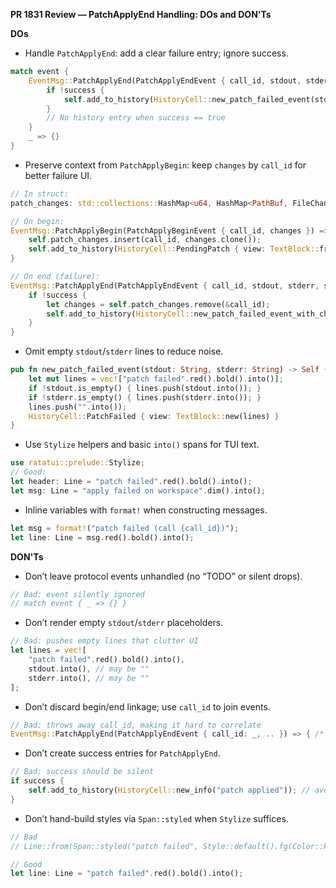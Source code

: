 **PR 1831 Review — PatchApplyEnd Handling: DOs and DON'Ts**

**DOs**
- Handle `PatchApplyEnd`: add a clear failure entry; ignore success.
```rust
match event {
    EventMsg::PatchApplyEnd(PatchApplyEndEvent { call_id, stdout, stderr, success }) => {
        if !success {
            self.add_to_history(HistoryCell::new_patch_failed_event(stdout, stderr));
        }
        // No history entry when success == true
    }
    _ => {}
}
```

- Preserve context from `PatchApplyBegin`: keep `changes` by `call_id` for better failure UI.
```rust
// In struct:
patch_changes: std::collections::HashMap<u64, HashMap<PathBuf, FileChange>>,

// On begin:
EventMsg::PatchApplyBegin(PatchApplyBeginEvent { call_id, changes }) => {
    self.patch_changes.insert(call_id, changes.clone());
    self.add_to_history(HistoryCell::PendingPatch { view: TextBlock::from_changes(&changes) });
}

// On end (failure):
EventMsg::PatchApplyEnd(PatchApplyEndEvent { call_id, stdout, stderr, success }) => {
    if !success {
        let changes = self.patch_changes.remove(&call_id);
        self.add_to_history(HistoryCell::new_patch_failed_event_with_changes(call_id, stdout, stderr, changes));
    }
}
```

- Omit empty `stdout`/`stderr` lines to reduce noise.
```rust
pub fn new_patch_failed_event(stdout: String, stderr: String) -> Self {
    let mut lines = vec!["patch failed".red().bold().into()];
    if !stdout.is_empty() { lines.push(stdout.into()); }
    if !stderr.is_empty() { lines.push(stderr.into()); }
    lines.push("".into());
    HistoryCell::PatchFailed { view: TextBlock::new(lines) }
}
```

- Use `Stylize` helpers and basic `into()` spans for TUI text.
```rust
use ratatui::prelude::Stylize;
// Good:
let header: Line = "patch failed".red().bold().into();
let msg: Line = "apply failed on workspace".dim().into();
```

- Inline variables with `format!` when constructing messages.
```rust
let msg = format!("patch failed (call {call_id})");
let line: Line = msg.red().bold().into();
```

**DON'Ts**
- Don’t leave protocol events unhandled (no “TODO” or silent drops).
```rust
// Bad: event silently ignored
// match event { _ => {} }
```

- Don’t render empty `stdout`/`stderr` placeholders.
```rust
// Bad: pushes empty lines that clutter UI
let lines = vec![
    "patch failed".red().bold().into(),
    stdout.into(), // may be ""
    stderr.into(), // may be ""
];
```

- Don’t discard begin/end linkage; use `call_id` to join events.
```rust
// Bad: throws away call_id, making it hard to correlate
EventMsg::PatchApplyEnd(PatchApplyEndEvent { call_id: _, .. }) => { /* ... */ }
```

- Don’t create success entries for `PatchApplyEnd`.
```rust
// Bad: success should be silent
if success {
    self.add_to_history(HistoryCell::new_info("patch applied")); // avoid
}
```

- Don’t hand-build styles via `Span::styled` when `Stylize` suffices.
```rust
// Bad
// Line::from(Span::styled("patch failed", Style::default().fg(Color::Red).add_modifier(Modifier::BOLD)));

// Good
let line: Line = "patch failed".red().bold().into();
```